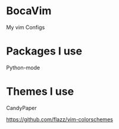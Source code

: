 # BocaVim
My vim Configs

# Packages I use

Python-mode

# Themes I use

CandyPaper

https://github.com/flazz/vim-colorschemes
